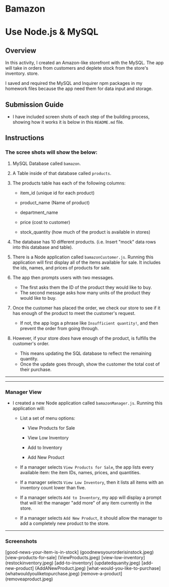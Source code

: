 # Bamazon
# Use Node.js & MySQL

## Overview

In this activity, I created an Amazon-like storefront with the MySQL. The app will take in orders from customers and deplete stock from the store's inventory.  store.

I saved and required the MySQL and Inquirer npm packages in my homework files because the app need them for data input and storage.

## Submission Guide


* I have included screen shots of each step of the building process, showing how it works it is below in this `README.md` file.

## Instructions

### The scree shots will show the below:

1. MySQL Database called `bamazon`.

2.  A Table inside of that database called `products`.

3. The products table has each of the following columns:

   * item_id (unique id for each product)

   * product_name (Name of product)

   * department_name

   * price (cost to customer)

   * stock_quantity (how much of the product is available in stores)

4. The database has 10 different products. (i.e. Insert "mock" data rows into this database and table).

5. There is a Node application called `bamazonCustomer.js`. Running this application will first display all of the items available for sale. It includes the ids, names, and prices of products for sale.

6. The app then prompts users with two messages.

   * The first asks them the ID of the product they would like to buy.
   * The second message asks how many units of the product they would like to buy.

7. Once the customer has placed the order, we check our store to see if it has enough of the product to meet the customer's request.

   * If not, the app logs a phrase like `Insufficient quantity!`, and then prevent the order from going through.

8. However, if your store _does_ have enough of the product, is fulfills the customer's order.
   * This means updating the SQL database to reflect the remaining quantity.
   * Once the update goes through, show the customer the total cost of their purchase.

- - -


- - -

###  Manager View 

* I created a new Node application called `bamazonManager.js`. Running this application will:

  * List a set of menu options:

    * View Products for Sale
    
    * View Low Inventory
    
    * Add to Inventory
    
    * Add New Product

  * If a manager selects `View Products for Sale`, the app lists every available item: the item IDs, names, prices, and quantities.

  * If a manager selects `View Low Inventory`, then it lists all items with an inventory count lower than five.

  * If a manager selects `Add to Inventory`, my app will display a prompt that will let the manager "add more" of any item currently in the store.

  * If a manager selects `Add New Product`, it should allow the manager to add a completely new product to the store.

- - -
###  Screenshots
[good-news-your-item-is-in-stock] (goodnewsyourorderisinstock.jpeg)
[view-products-for-sale] (ViewProducts.jpeg)
[view-low-inventory] (restockinventory.jpeg)
[add-to-inventory] (updatedquanity.jpeg)
[add-new-product] (AddANewProduct.jpeg)
[what-would-you-like-to-purchase] (whatwouldyouliketopurchase.jpeg)
[remove-a-product] (removeaproduct.jpeg)






